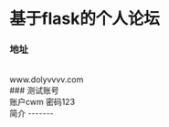 基于flask的个人论坛
==================
### 地址 
<br>
www.dolyvvvv.com 
<br>
### 测试账号
<br>
账户cwm  密码123 
<br>
简介
-------
